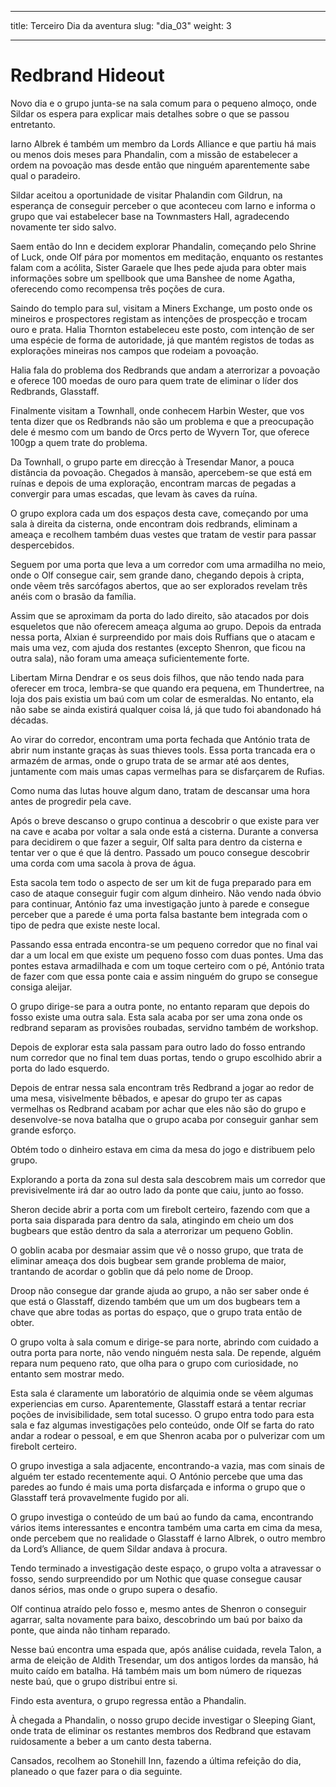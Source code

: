 
---

title: Terceiro Dia da aventura
slug: "dia_03"
weight: 3

---

# Redbrand Hideout

Novo dia e o grupo junta-se na sala comum para o pequeno almoço, onde Sildar os espera para explicar mais detalhes sobre o que se passou entretanto.

Iarno Albrek é também um membro da Lords Alliance e que partiu há mais ou menos dois meses para Phandalin, com a missão de estabelecer a ordem na povoação mas desde então que ninguém aparentemente sabe qual o paradeiro. 

Sildar aceitou a oportunidade de visitar Phalandin com Gildrun, na esperança de conseguir perceber o que aconteceu com Iarno e informa o grupo que vai estabelecer base na Townmasters Hall, agradecendo novamente ter sido salvo.

Saem então do Inn e decidem explorar Phandalin, começando pelo Shrine of Luck, onde Olf pára por momentos em meditação, enquanto os restantes falam com a acólita, Sister Garaele que lhes pede ajuda para obter mais informações sobre um spellbook que uma Banshee de nome Agatha, oferecendo como recompensa três poções de cura.

Saindo do templo para sul, visitam a Miners Exchange, um posto onde os mineiros e prospectores registam as intenções de prospecção e trocam ouro e prata. Halia Thornton estabeleceu este posto, com intenção de ser uma espécie de forma de autoridade, já que mantém registos de todas as explorações mineiras nos campos que rodeiam a povoação.

Halia fala do problema dos Redbrands que andam a aterrorizar a povoação e oferece 100 moedas de ouro para quem trate de eliminar o líder dos Redbrands, Glasstaff.

Finalmente visitam a Townhall, onde conhecem Harbin Wester, que vos tenta dizer que os Redbrands não são um problema e que a preocupação dele é mesmo com um bando de Orcs perto de Wyvern Tor, que oferece 100gp a quem trate do problema.

Da Townhall, o grupo parte em direcção à Tresendar Manor, a pouca distância da povoação. Chegados à mansão, apercebem-se que está em ruínas e depois de uma exploração, encontram marcas de pegadas a convergir para umas escadas, que levam às caves da ruína.

O grupo explora cada um dos espaços desta cave, começando por uma sala à direita da cisterna, onde encontram dois redbrands, eliminam a ameaça e recolhem também duas vestes que tratam de vestir para passar despercebidos.

Seguem por uma porta que leva a um corredor com uma armadilha no meio, onde o Olf consegue cair, sem grande dano, chegando depois à cripta, onde vêem três sarcófagos abertos, que ao ser explorados revelam três anéis com o brasão da família.

Assim que se aproximam da porta do lado direito, são atacados por dois esqueletos que não oferecem ameaça alguma ao grupo. Depois da entrada nessa porta, Alxian é surpreendido por mais dois Ruffians que o atacam e mais uma vez, com ajuda dos restantes (excepto Shenron, que ficou na outra sala), não foram uma ameaça suficientemente forte.

Libertam Mirna Dendrar e os seus dois filhos, que não tendo nada para oferecer em troca, lembra-se que quando era pequena, em Thundertree, na loja dos pais existia um baú com um colar de esmeraldas. No entanto, ela não sabe se ainda existirá qualquer coisa lá, já que tudo foi abandonado há décadas.

Ao virar do corredor, encontram uma porta fechada que António trata de abrir num instante graças às suas thieves tools. Essa porta trancada era o armazém de armas, onde o grupo trata de se armar até aos dentes, juntamente com mais umas capas vermelhas para se disfarçarem de Rufias.

Como numa das lutas houve algum dano, tratam de descansar uma hora antes de progredir pela cave.


Após o breve descanso o grupo continua a descobrir o que existe para ver na cave e acaba por voltar a sala onde está a cisterna. Durante a conversa para decidirem o que fazer a seguir, Olf salta para dentro da cisterna e tentar ver o que é que lá dentro. Passado um pouco consegue descobrir uma corda com uma sacola à prova de água. 

Esta sacola tem todo o aspecto de ser um kit de fuga preparado para em caso de ataque conseguir fugir com algum dinheiro. Não vendo nada óbvio para continuar, António faz uma investigação junto à parede e consegue perceber que a parede é uma porta falsa bastante bem integrada com o tipo de pedra que existe neste local.

Passando essa entrada encontra-se um pequeno corredor que no final vai dar a um local em que existe um pequeno fosso com duas pontes. Uma das pontes estava armadilhada e com um toque certeiro com o pé, António trata de fazer com que essa ponte caia e assim ninguém do grupo se consegue consiga aleijar.

O grupo dirige-se para a outra ponte, no entanto reparam que depois do fosso existe uma outra sala. Esta sala acaba por ser uma zona onde os redbrand separam as provisões roubadas, servidno também de workshop.

Depois de explorar esta sala passam para outro lado do fosso entrando num corredor que no final tem duas portas, tendo o grupo escolhido abrir a porta do lado esquerdo.

Depois de entrar nessa sala encontram três Redbrand a jogar ao redor de uma mesa, visivelmente bêbados, e apesar do grupo ter as capas vermelhas os Redbrand acabam por achar que eles não são do grupo e desenvolve-se nova batalha que o grupo acaba por conseguir ganhar sem grande esforço.

Obtém todo o dinheiro estava em cima da mesa do jogo e distribuem pelo grupo.

Explorando a porta da zona sul desta sala descobrem mais um corredor que previsivelmente irá dar ao outro lado da ponte que caiu, junto ao fosso.

Sheron decide abrir a porta com um firebolt certeiro, fazendo com que a porta saia disparada para dentro da sala, atingindo em cheio um dos bugbears que estão dentro da sala a aterrorizar um pequeno Goblin.

O goblin acaba por desmaiar assim que vê o nosso grupo, que trata de eliminar ameaça dos dois bugbear sem grande problema de maior, trantando de acordar o goblin que dá pelo nome de Droop.

Droop não consegue dar grande ajuda ao grupo, a não ser saber onde é que está o Glasstaff, dizendo também que um um dos bugbears tem a chave que abre todas as portas do espaço, que o grupo trata então de obter.

O grupo volta à sala comum e dirige-se para norte, abrindo com cuidado a outra porta para norte, não vendo ninguém nesta sala. De repende, alguém repara num pequeno rato, que olha para o grupo com curiosidade, no entanto sem mostrar medo.

Esta sala é claramente um laboratório de alquimia onde se vêem algumas experiencias em curso. Aparentemente, Glasstaff estará a tentar recriar poções de invisibilidade, sem total sucesso. 
O grupo entra todo para esta sala e faz algumas investigações pelo conteúdo, onde Olf se farta do rato andar a rodear o pessoal, e em que Shenron acaba por o pulverizar com um firebolt certeiro.

O grupo investiga a sala adjacente, encontrando-a vazia, mas com sinais de alguém ter estado recentemente aqui. O António percebe que uma das paredes ao fundo é mais uma porta disfarçada e informa o grupo que o Glasstaff terá provavelmente fugido por ali.

O grupo investiga o conteúdo de um baú ao fundo da cama, encontrando vários items interessantes e encontra também uma carta em cima da mesa, onde percebem que no realidade o Glasstaff é Iarno Albrek, o outro membro da Lord’s Alliance, de quem Sildar andava à procura.

Tendo terminado a investigação deste espaço, o grupo volta a atravessar o fosso, sendo surpreendido por um Nothic que quase consegue causar danos sérios, mas onde o grupo supera o desafio.

Olf continua atraído pelo fosso e, mesmo antes de Shenron o conseguir agarrar, salta novamente para baixo, descobrindo um baú por baixo da ponte, que ainda não tinham reparado.

Nesse baú encontra uma espada que, após análise cuidada, revela Talon, a arma de eleição de Aldith Tresendar, um dos antigos lordes da mansão, há muito caído em batalha. Há também mais um bom número de riquezas neste baú, que o grupo distribui entre si.

Findo esta aventura, o grupo regressa então a Phandalin.





À chegada a Phandalin, o nosso grupo decide investigar o Sleeping Giant, onde trata de eliminar os restantes membros dos Redbrand que estavam ruidosamente a beber a um canto desta taberna.

Cansados, recolhem ao Stonehill Inn, fazendo a última refeição do dia, planeado o que fazer para o dia seguinte.


